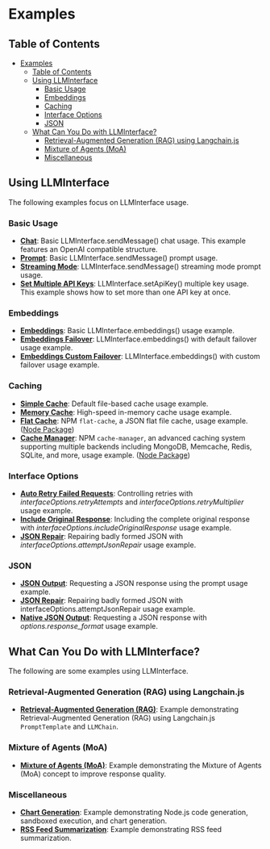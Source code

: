 # Examples

## Table of Contents

- [Examples](#examples)
  - [Table of Contents](#table-of-contents)
  - [Using LLMInterface](#using-llminterface)
    - [Basic Usage](#basic-usage)
    - [Embeddings](#embeddings)
    - [Caching](#caching)
    - [Interface Options](#interface-options)
    - [JSON](#json)
  - [What Can You Do with LLMInterface?](#what-can-you-do-with-llminterface)
    - [Retrieval-Augmented Generation (RAG) using Langchain.js](#retrieval-augmented-generation-rag-using-langchainjs)
    - [Mixture of Agents (MoA)](#mixture-of-agents-moa)
    - [Miscellaneous](#miscellaneous)

## Using LLMInterface

The following examples focus on LLMInterface usage.

### Basic Usage

- **[Chat](/examples/basic-usage/chat.js)**: Basic LLMInterface.sendMessage() chat usage. This example features an OpenAI compatible structure.
- **[Prompt](/examples/basic-usage/prompt.js)**: Basic LLMInterface.sendMessage() prompt usage.
- **[Streaming Mode](/examples/basic-usage/steaming-mode.js)**: LLMInterface.sendMessage() streaming mode prompt usage.
- **[Set Multiple API Keys](/examples/basic-usage/set-multiple-api-keys.js)**: LLMInterface.setApiKey() multiple key usage. This example shows how to set more than one API key at once.

### Embeddings

- **[Embeddings](/examples/embeddings/embeddings.js)**: Basic LLMInterface.embeddings() usage example.
- **[Embeddings Failover](/examples/embeddings/embeddings-failover.js)**: LLMInterface.embeddings() with default failover usage example.
- **[Embeddings Custom Failover](/examples/embeddings/embeddings-custom-failover.js)**: LLMInterface.embeddings() with custom failover usage example.

### Caching

- **[Simple Cache](/examples/caching/simple-cache.js)**: Default file-based cache usage example.
- **[Memory Cache](/examples/caching/memory-cache.js)**: High-speed in-memory cache usage example.
- **[Flat Cache](/examples/caching/flat-cache.js)**: NPM `flat-cache`, a JSON flat file cache, usage example. ([Node Package](https**://www.npmjs.com/package/flat-cache))
- **[Cache Manager](/examples/caching/cache-manager.js)**: NPM `cache-manager`, an advanced caching system supporting multiple backends including MongoDB, Memcache, Redis, SQLite, and more, usage example. ([Node Package](https**://www.npmjs.com/package/cache-manager))

### Interface Options

- **[Auto Retry Failed Requests](/examples/interface-options/auto-retry-failed-requests.js)**: Controlling retries with _interfaceOptions.retryAttempts_ and _interfaceOptions.retryMultiplier_ usage example.
- **[Include Original Response](/examples/interface-options/include-original-response.js)**: Including the complete original response with _interfaceOptions.includeOriginalResponse_ usage example.
- **[JSON Repair](/examples/interface-options/json-repair.js)**: Repairing badly formed JSON with _interfaceOptions.attemptJsonRepair_ usage example.

### JSON

- **[JSON Output](/examples/json/json-output.js)**: Requesting a JSON response using the prompt usage example.
- **[JSON Repair](/examples/json/json-repair.js)**: Repairing badly formed JSON with interfaceOptions.attemptJsonRepair usage example.
- **[Native JSON Output](/examples/json/native-json-output.js)**: Requesting a JSON response with _options.response_format_ usage example.

## What Can You Do with LLMInterface?

The following are some examples using LLMInterface.

### Retrieval-Augmented Generation (RAG) using Langchain.js

- **[Retrieval-Augmented Generation (RAG)](/examples/langchain/rag.js)**: Example demonstrating Retrieval-Augmented Generation (RAG) using Langchain.js `PromptTemplate` and `LLMChain`.

### Mixture of Agents (MoA)

- **[Mixture of Agents (MoA)](/examples/moa/moa.js)**: Example demonstrating the Mixture of Agents (MoA) concept to improve response quality.

### Miscellaneous

- **[Chart Generation](/examples/misc/chart-generation.js)**: Example demonstrating Node.js code generation, sandboxed execution, and chart generation.
- **[RSS Feed Summarization](/examples/misc/rss-feed-summarization.js)**: Example demonstrating RSS feed summarization.
